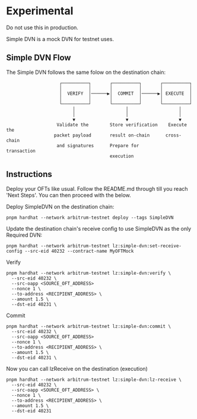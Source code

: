 # Experimental

Do not use this in production.

Simple DVN is a mock DVN for testnet uses.

## Simple DVN Flow

The Simple DVN follows the same folow on the destination chain:

```
                    ┌──────────┐       ┌──────────┐       ┌──────────┐
                    │          │       │          │       │          │
                    │  VERIFY  │──────▶│  COMMIT  │──────▶│ EXECUTE  │
                    │          │       │          │       │          │
                    └──────────┘       └──────────┘       └──────────┘
                         │                   │                   │
                         │                   │                   │
                         ▼                   ▼                   ▼
                   Validate the        Store verification    Execute the
                  packet payload       result on-chain      cross-chain
                   and signatures      Prepare for          transaction
                                       execution                     
```


## Instructions

Deploy your OFTs like usual. Follow the README.md through till you reach 'Next Steps'. You can then proceed with the below.

Deploy SimpleDVN on the destination chain:

```
pnpm hardhat --network arbitrum-testnet deploy --tags SimpleDVN
```

Update the destination chain's receive config to use SimpleDVN as the only Required DVN:

```
pnpm hardhat --network arbitrum-testnet lz:simple-dvn:set-receive-config --src-eid 40232 --contract-name MyOFTMock
```

Verify

```
pnpm hardhat --network arbitrum-testnet lz:simple-dvn:verify \
  --src-eid 40232 \
  --src-oapp <SOURCE_OFT_ADDRESS>
  --nonce 1 \
  --to-address <RECIPIENT_ADDRESS> \
  --amount 1.5 \
  --dst-eid 40231 \
```

Commit

```
pnpm hardhat --network arbitrum-testnet lz:simple-dvn:commit \
  --src-eid 40232 \
  --src-oapp <SOURCE_OFT_ADDRESS>
  --nonce 1 \
  --to-address <RECIPIENT_ADDRESS> \
  --amount 1.5 \
  --dst-eid 40231 \
```

Now you can call lzReceive on the destination (execution)

```
pnpm hardhat --network arbitrum-testnet lz:simple-dvn:lz-receive \
  --src-eid 40232 \
  --src-oapp <SOURCE_OFT_ADDRESS> \
  --nonce 1 \
  --to-address <RECIPIENT_ADDRESS> \
  --amount 1.5 \
  --dst-eid 40231
```


